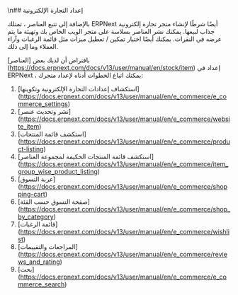 \n## إعداد التجارة الإلكترونية

بالإضافة إلى تتبع العناصر ، تمتلك ERPNext أيضًا شرطًا لإنشاء متجر تجارة إلكترونية جذاب لبيعها. يمكنك نشر العناصر بسلاسة على متجر الويب الخاص بك وتهيئة ما يتم عرضه في النقرات. يمكنك أيضًا اختيار تمكين / تعطيل ميزات مثل قائمة الرغبات وآراء العملاء وما إلى ذلك.

بافتراض أن لديك بعض [العناصر] (https://docs.erpnext.com/docs/v13/user/manual/en/stock/item) إعداد في ERPNext ، يمكنك اتباع الخطوات أدناه لإعداد متجرك:

1. [استكشاف إعدادات التجارة الإلكترونية وتكوينها] (https://docs.erpnext.com/docs/v13/user/manual/en/e_commerce/e_commerce_settings)
2. [نشر وتحديث عنصر] (https://docs.erpnext.com/docs/v13/user/manual/en/e_commerce/website_item)
3. [استكشف قائمة المنتجات] (https://docs.erpnext.com/docs/v13/user/manual/en/e_commerce/product-listing)
4. [استكشف قائمة المنتجات الحكيمة لمجموعة العناصر] (https://docs.erpnext.com/docs/v13/user/manual/en/e_commerce/item_group_wise_product_listing)
5. [عربة التسوق] (https://docs.erpnext.com/docs/v13/user/manual/en/e_commerce/shopping-cart)
6. [صفحة التسوق حسب الفئة] (https://docs.erpnext.com/docs/v13/user/manual/en/e_commerce/shop_by_category)
7. [قائمة الرغبات] (https://docs.erpnext.com/docs/v13/user/manual/en/e_commerce/wishlist)
8. [المراجعات والتقييمات] (https://docs.erpnext.com/docs/v13/user/manual/en/e_commerce/reviews_and_rating)
9. [بحث] (https://docs.erpnext.com/docs/v13/user/manual/en/e_commerce/e_commerce_search)